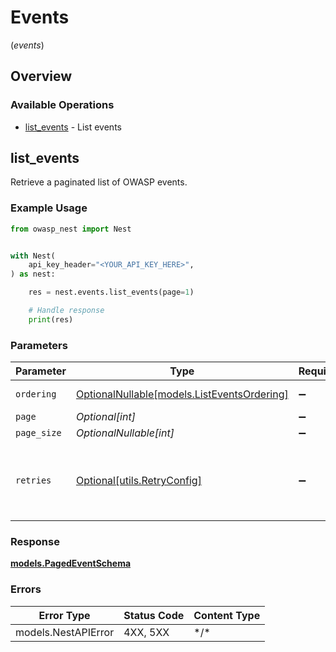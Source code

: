 # Events
(*events*)

## Overview

### Available Operations

* [list_events](#list_events) - List events

## list_events

Retrieve a paginated list of OWASP events.

### Example Usage

<!-- UsageSnippet language="python" operationID="list_events" method="get" path="/api/v0/events/" -->
```python
from owasp_nest import Nest


with Nest(
    api_key_header="<YOUR_API_KEY_HERE>",
) as nest:

    res = nest.events.list_events(page=1)

    # Handle response
    print(res)

```

### Parameters

| Parameter                                                                         | Type                                                                              | Required                                                                          | Description                                                                       |
| --------------------------------------------------------------------------------- | --------------------------------------------------------------------------------- | --------------------------------------------------------------------------------- | --------------------------------------------------------------------------------- |
| `ordering`                                                                        | [OptionalNullable[models.ListEventsOrdering]](../../models/listeventsordering.md) | :heavy_minus_sign:                                                                | Ordering field                                                                    |
| `page`                                                                            | *Optional[int]*                                                                   | :heavy_minus_sign:                                                                | N/A                                                                               |
| `page_size`                                                                       | *OptionalNullable[int]*                                                           | :heavy_minus_sign:                                                                | N/A                                                                               |
| `retries`                                                                         | [Optional[utils.RetryConfig]](../../models/utils/retryconfig.md)                  | :heavy_minus_sign:                                                                | Configuration to override the default retry behavior of the client.               |

### Response

**[models.PagedEventSchema](../../models/pagedeventschema.md)**

### Errors

| Error Type          | Status Code         | Content Type        |
| ------------------- | ------------------- | ------------------- |
| models.NestAPIError | 4XX, 5XX            | \*/\*               |